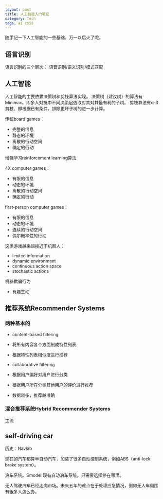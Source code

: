 ```yaml
--- 
layout: post 
title: 人工智能入门笔记 
category: Tech 
tags: ai cs50 
---
```


随手记一下人工智能的一些基础。万一以后火了呢。

## 语言识别
语言识别的三个层次：
语音识别/语义识别/模式匹配

## 人工智能
人工智能的主要依靠决策树和剪枝算法实现。
决策树（建议树）的算法有Minimax。即多人对抗中不同决策层选取对其对其最有利的子树。
剪枝算法有α-β剪枝。即根据已有条件，排除更坏子树的进一步计算。

传统board games：

- 完整的信息
- 静态的环境
- 离散的行动空间
- 确定的行动

增强学习reinforcement learning算法

4X computer games：

- 有限的信息
- 动态的环境
- 离散的行动空间
- 确定的行动

first-person computer games：

- 有限的信息
- 动态的环境
- 连续的行动空间
- 偶尔概率性的行动

这类游戏越来越接近于机器人：

- limited information
- dynamic environment
- continuous action space
- stochastic actions

机器欺骗行为

- 有趣生动

## 推荐系统Recommender Systems

### 两种基本的
- content-based filtering  
 - 将所有内容各个方面制成特性列表
 - 根据特性列表相似度进行推荐

- collaborative filtering
 - 根据用户偏好对用户进行分类
 - 根据用户所在分类其他用户的评价进行推荐

- 数据越多，推荐越准确

### 混合推荐系统Hybrid Recommender Systems

主流

## self-driving car

历史：Navlab

现在的汽车都算半自动汽车，加装了很多自动控制系统，例如ABS（anti-lock brake system）。

泊车系统。Smodel 现有自动泊车系统，只需要选择停在哪里。

无人驾驶汽车已经走向市场。未来五年的难点在于处理应急情况，例如无人车周围有很多人怎么办。